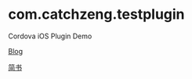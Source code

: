 # com.catchzeng.testplugin
Cordova iOS Plugin Demo

[Blog](http://catchzeng.com/2016/09/21/使用Cordova开发iOS-App-开发iOS插件/)

[简书](https://www.jianshu.com/p/6a6fc78d8e93)
